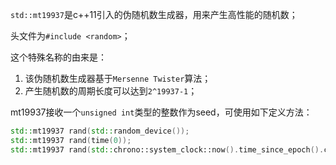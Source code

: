 `std::mt19937`是c++11引入的伪随机数生成器，用来产生高性能的随机数；

头文件为`#include <random>`；

这个特殊名称的由来是：
1. 该伪随机数生成器基于`Mersenne Twister`算法；
2. 产生随机数的周期长度可以达到`2^19937-1`；

mt19937接收一个`unsigned int`类型的整数作为seed，可使用如下定义方法：
```c++
std::mt19937 rand(std::random_device());
std::mt19937 rand(time(0));
std::mt19937 rand(std::chrono::system_clock::now().time_since_epoch().count());
```
